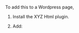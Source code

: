 To add this to a Wordpress page,

1. Install the XYZ Html plugin.

2. Add:

  <script src="https://polygit.org/components/webcomponentsjs/webcomponents-loader.js"></script>
  <script src="http://parkingdaydenhaag.nl/wp-content/themes/parkingday/webcomponents/program/js/jquery.polymer-1.0.js"></script>
  <link rel="import" href="http://parkingdaydenhaag.nl/wp-content/themes/parkingday/webcomponents/program/pd-program.html">

  <pd-program></pd-program>
